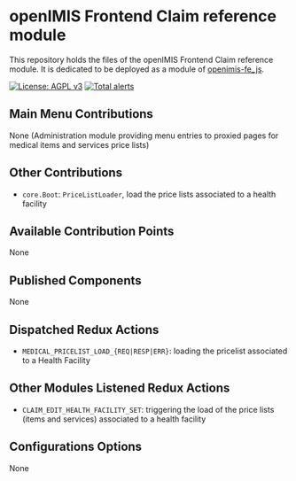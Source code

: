 # openIMIS Frontend Claim reference module

This repository holds the files of the openIMIS Frontend Claim reference module.
It is dedicated to be deployed as a module of [openimis-fe_js](https://github.com/openimis/openimis-fe_js).

[![License: AGPL v3](https://img.shields.io/badge/License-AGPL%20v3-blue.svg)](https://www.gnu.org/licenses/agpl-3.0)
[![Total alerts](https://img.shields.io/lgtm/alerts/g/openimis/openimis-fe-medical_pricelist_js.svg?logo=lgtm&logoWidth=18)](https://lgtm.com/projects/g/openimis/openimis-fe-medical_pricelist_js/alerts/)

## Main Menu Contributions

None (Administration module providing menu entries to proxied pages for medical items and services price lists)

## Other Contributions

- `core.Boot`: `PriceListLoader`, load the price lists associated to a health facility

## Available Contribution Points

None

## Published Components

None

## Dispatched Redux Actions

- `MEDICAL_PRICELIST_LOAD_{REQ|RESP|ERR}`: loading the pricelist associated to a Health Facility

## Other Modules Listened Redux Actions

- `CLAIM_EDIT_HEALTH_FACILITY_SET`: triggering the load of the price lists (items and services) associated to a health facility

## Configurations Options

None
